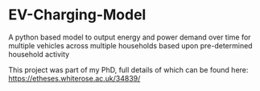 # EV-Charging-Model
A python based model to output energy and power demand over time for multiple vehicles across multiple households based upon pre-determined household activity

This project was part of my PhD, full details of which can be found here: https://etheses.whiterose.ac.uk/34839/
